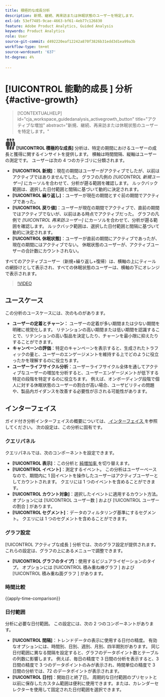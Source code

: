 ```yaml
---
title: 積極的な成長分析
description: 新規、継続、再来訪または休眠状態のユーザーを特定します。
exl-id: 53ef7485-9cae-4663-bf61-4eb77c126830
feature: Adobe Product Analytics, Guided Analysis
keywords: Product Analytics
role: User
source-git-commit: d492220eaf12242a870f3826b31edd3d1ea99a3b
workflow-type: tm+mt
source-wordcount: '637'
ht-degree: 4%

---
```


# [!UICONTROL  能動的成長 ] 分析 {#active-growth}

<!-- markdownlint-disable MD034 -->

>[!CONTEXTUALHELP]
>id="cja_workspace_guidedanalysis_activegrowth_button"
>title="アクティブな増加"
>abstract="新規、継続、再来訪または休眠状態のユーザーを特定します。"

<!-- markdownlint-enable MD034 -->


![PeopleGroup](/help/assets/icons/PeopleGroup.svg)**[!UICONTROL 積極的な成長]** 分析は、特定の期間におけるユーザーの成長と獲得に関するインサイトを提供します。 横軸は時間間隔、縦軸はユーザーの測定です。 ユーザーは次の 4 つのカテゴリに分類されます。

* **[!UICONTROL 新規]**：現在の期間はユーザーがアクティブでしたが、以前はアクティブではありませんでした。 グラフの凡例の _[!UICONTROL 新規ユーザー]_ にカーソルを合わせて、分析が遡る範囲を確認します。 ルックバック範囲は、選択した日付範囲と間隔に基づいて動的に決定されます。
* **[!UICONTROL 繰り返し]**：ユーザーが現在の期間とすぐ前の期間でアクティブであった。
* **[!UICONTROL 戻り値]**：ユーザーが現在の期間でアクティブで、直前の期間ではアクティブでないが、以前はある時点でアクティブだった。 グラフの凡例で _[!UICONTROL 再来訪ユーザー]_ にカーソルを合わせて、分析が遡る範囲を確認します。 ルックバック範囲は、選択した日付範囲と間隔に基づいて動的に決定されます。
* **[!UICONTROL 休眠状態]**：ユーザーが直前の期間にアクティブであったが、現在の期間にはアクティブでない。 休眠状態のユーザーが、アクティブユーザーの合計数にカウントされない。

すべてのアクティブユーザー（新規+繰り返し+復帰）は、横軸の上にティールの網掛けとして表示され、すべての休眠状態のユーザーは、横軸の下にオレンジで表示されます。


>[!VIDEO](https://video.tv.adobe.com/v/3421667/?learn=on)

## ユースケース

この分析のユースケースには、次のものがあります。

* **ユーザーの定着とチャーン：** ユーザーの定着が多い期間または少ない期間を明確に視覚化します。 リテンションの高い期間または低い期間を認識することで、リテンションの高い製品を決定したり、チャーンを最小限に抑えたりすることができます。
* **キャンペーンの評価**：特定のキャンペーンを表示すると、生成されたトラフィックの量と、ユーザーのエンゲージメントを維持する上でどのように役立ったかを理解するのに役立ちます。
* **ユーザーライフサイクル分析**：ユーザーライフサイクル全体を通してアクティブなユーザーの増加を分析すると、ユーザーエンゲージメントが低下する特定の段階を特定するのに役立ちます。 例えば、オンボーディング段階で個人に対する休眠状態のユーザーの割合が高い場合、ユーザビリティの問題や、製品内ガイダンスを改善する必要性が示される可能性があります。

## インターフェイス

ガイド付き分析インターフェイスの概要については、[ インターフェイス ](../overview.md#interface) を参照してください。 次の設定は、この分析に固有です。

### クエリパネル

クエリパネルでは、次のコンポーネントを設定できます。

* **[!UICONTROL 表示]**：この分析と [ 純増加率 ](net-growth.md) を切り替えます。
* **[!UICONTROL イベント]**：測定するイベント。 この分析はユーザーベースなので、期間内に 1 回イベントを操作したユーザーはアクティブユーザーとしてカウントされます。 クエリには 1 つのイベントを含めることができます。
* **[!UICONTROL カウント対象]**：選択したイベントに適用するカウント方法。 オプションには [!UICONTROL  ユーザー数 ] および [!UICONTROL  ユーザーの割合 ] があります。
* **[!UICONTROL セグメント]**：データのフィルタリング基準にするセグメント。 クエリには 1 つのセグメントを含めることができます。

### グラフ設定

[!UICONTROL  アクティブな成長 ] 分析では、次のグラフ設定が提供されます。これらの設定は、グラフの上にあるメニューで調整できます。

* **[!UICONTROL グラフのタイプ]**：使用するビジュアライゼーションのタイプ。 オプションには [!UICONTROL  積み重ね棒グラフ ] および [!UICONTROL  積み重ね面グラフ ] があります。

### 時間比較

{{apply-time-comparison}}

### 日付範囲

分析に必要な日付範囲。 この設定には、次の 2 つのコンポーネントがあります。

* **[!UICONTROL 間隔]**：トレンドデータの表示に使用する日付の精度。 有効なオプションには、時間別、日別、週別、月別、四半期別があります。 同じ日付範囲に異なる間隔を設定すると、グラフのデータポイント数とテーブルの列数に影響します。 例えば、毎日の精度で 3 日間の分析を表示すると、3 日間の精度で 3 つのデータポイントのみが表示され、時間単位の精度で 3 日間の分析では、72 のデータポイントが表示されます。
* **[!UICONTROL 日付]**：開始日と終了日。 周期的な日付範囲のプリセットと以前に保存したカスタム範囲は便利に使用できます。または、カレンダーセレクターを使用して固定された日付範囲を選択できます。

<!--
## Example

See below for an example of the analysis.

![Active time compare](../assets/active-growth-compare.png)

-->
